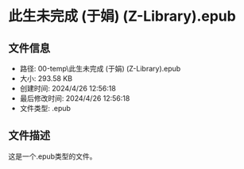 ﻿# 此生未完成 (于娟) (Z-Library).epub

## 文件信息
- 路径: 00-temp\此生未完成 (于娟) (Z-Library).epub
- 大小: 293.58 KB
- 创建时间: 2024/4/26 12:56:18
- 最后修改时间: 2024/4/26 12:56:18
- 文件类型: .epub

## 文件描述
这是一个.epub类型的文件。

